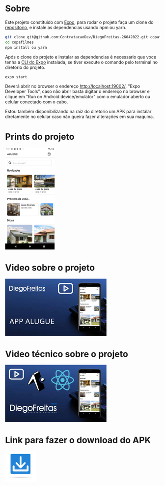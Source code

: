 # Sobre

Este projeto constituido com [Expo](https://nodejs.org/), para rodar o projeto faça um clone do [repositorio](https://github.com/diegozfreitas/alugue.git), e instale as dependencias usando npm ou yarn.

```sh
git clone git@github.com:ContratacaoDev/DiegoFreitas-26042022.git copafilmes
cd copafilmes
npm install ou yarn
```

Após o clone do projeto e instalar as dependencias é necessario que voce tenha a [CLI do Expo](https://docs.expo.dev/workflow/expo-cli/) instalada, se tiver execute o comando pelo terminal no diretorio do projeto.

```sh
expo start
```

Deverá abrir no browser o endereço [http://localhost:19002/](http://localhost:19002/), "Expo Developer Tools", caso não abrir basta digitar o endereço no browser e clique em "Run on Android device/emulator" com o emulador aberto ou celular conectado com o cabo.

Estou também disponibilizando na raiz do diretorio um APK para instalar diretamente no celular caso não queira fazer alterações em sua maquina.

# Prints do projeto

<img src="./markdown/assets/app1.png " width="32%" alt="Print tela 1 do app">

# Video sobre o projeto

<a href="https://youtu.be/Bg8lVoCSnf8" target="_blank">
    <img src="./markdown/assets/miniatura_video_sobre.jpg" width="330px">
</a>

# Video técnico sobre o projeto

<a href="https://youtu.be/lgda6lFk9a4" download >
    <img src="./markdown/assets/miniatura_video_tecnico.jpg" width="330px">
</a>


# Link para fazer o download do APK

<a href="./markdown/alugue.apk" target="_blank">
    <img src="./markdown/assets/icone_download.png" width="100px">
</a>
